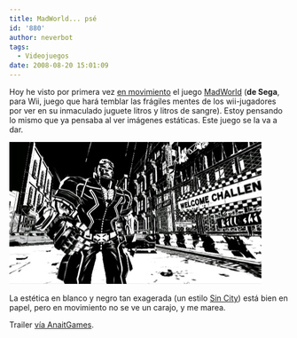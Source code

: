 ```yaml
---
title: MadWorld... psé
id: '880'
author: neverbot
tags:
  - Videojuegos
date: 2008-08-20 15:01:09
---
```


Hoy he visto por primera vez [en movimiento](http://www.anaitgames.com/gc-08-trailer-de-madworld/) el juego [MadWorld](http://en.wikipedia.org/wiki/MadWorld) (**de Sega**, para Wii, juego que hará temblar las frágiles mentes de los wii-jugadores por ver en su inmaculado juguete litros y litros de sangre). Estoy pensando lo mismo que ya pensaba al ver imágenes estáticas. Este juego se la va a dar.

![Mad World](./madworld-pse/mad_world.jpg "MadWorld")

La estética en blanco y negro tan exagerada (un estilo [Sin City](http://en.wikipedia.org/wiki/Sin_City)) está bien en papel, pero en movimiento no se ve un carajo, y me marea.

Trailer [vía AnaitGames](http://www.anaitgames.com/gc-08-trailer-de-madworld/).